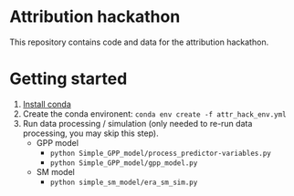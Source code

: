 
# Attribution hackathon

This repository contains code and data for the attribution hackathon.

# Getting started

1. [Install conda](https://docs.conda.io/projects/conda/en/latest/user-guide/install/index.html)
2. Create the conda environent: `conda env create -f attr_hack_env.yml`
3. Run data processing / simulation (only needed to re-run data processing, you may skip this step).
    * GPP model
        * `python Simple_GPP_model/process_predictor-variables.py`
        * `python Simple_GPP_model/gpp_model.py`
    * SM model
        * `python simple_sm_model/era_sm_sim.py`

